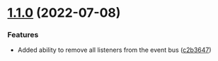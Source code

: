# [1.1.0](https://github.com/lukaspatschil/poncho-eventbus/compare/v1.0.3...v1.1.0) (2022-07-08)


### Features

* Added ability to remove all listeners from the event bus ([c2b3647](https://github.com/lukaspatschil/poncho-eventbus/commit/c2b36475345397ba8cc40834dde3ae8a9648584e))
